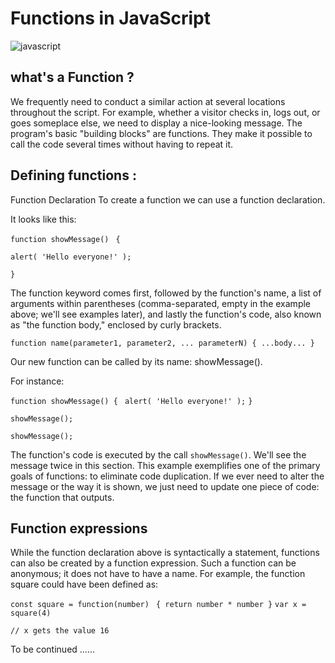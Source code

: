 
 # Functions in JavaScript 
 ![javascript](https://miro.medium.com/max/3200/1*i8-u-V8LTTbQwTeUwLI_BQ.gif)

## what's a Function ?

We frequently need to conduct a similar action at several locations throughout the script.
For example, whether a visitor checks in, logs out, or goes someplace else, we need to display a nice-looking message.
The program's basic "building blocks" are functions. They make it possible to call the code several times without having to repeat it.

## Defining functions :
Function Declaration
To create a function we can use a function declaration.

It looks like this:

`function showMessage()`
` {`

  `alert( 'Hello everyone!' );`

`}`


The function keyword comes first, followed by the function's name, a list of arguments within parentheses (comma-separated, empty in the example above; we'll see examples later), and lastly the function's code, also known as "the function body," enclosed by curly brackets.

`function name(parameter1, parameter2, ... parameterN) {
  ...body...
}`

Our new function can be called by its name: showMessage().

For instance:

`function showMessage() {`
 ` alert( 'Hello everyone!' );`
`}`

`showMessage();`

`showMessage();`

The function's code is executed by the call `showMessage()`. We'll see the message twice in this section. This example exemplifies one of the primary goals of functions: to eliminate code duplication.
If we ever need to alter the message or the way it is shown, we just need to update one piece of code: the function that outputs.


## Function expressions
While the function declaration above is syntactically a statement, functions can also be created by a function expression.
Such a function can be anonymous; it does not have to have a name. For example, the function square could have been defined as:

`const square = function(number) `
`{ return number * number }`
`var x = square(4) `

`// x gets the value 16`

To be continued ......